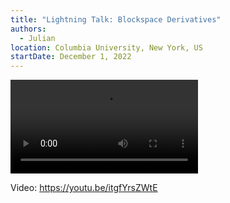```yaml
---
title: "Lightning Talk: Blockspace Derivatives"
authors:
  - Julian
location: Columbia University, New York, US
startDate: December 1, 2022
---
```


<video src="https://youtu.be/itgfYrsZWtE"></video>

Video: <https://youtu.be/itgfYrsZWtE>
